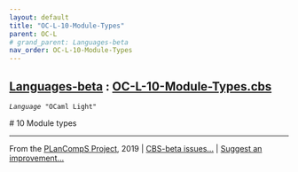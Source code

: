 ```yaml
---
layout: default
title: "OC-L-10-Module-Types"
parent: OC-L
# grand_parent: Languages-beta
nav_order: OC-L-10-Module-Types
---
```


[Languages-beta] : [OC-L-10-Module-Types.cbs]
-----------------------------

<div class="highlighter-rouge"><pre class="highlight"><code><i class="keyword">Language</i> <span id="Language_OCaml Light">"OCaml Light"</span></code></pre></div>
# <span id="SectionNumber_10">10</span> Module types


____

From the [PLanCompS Project], 2019 | [CBS-beta issues...] | [Suggest an improvement...]

[OC-L-10-Module-Types.cbs]: OC-L-10-Module-Types.cbs 
  "CBS SOURCE FILE"
[Funcons-beta]: /CBS-beta/docs/Funcons-beta
 "FUNCONS-BETA"
[Unstable-Funcons-beta]: /CBS-beta/docs/Unstable-Funcons-beta
  "UNSTABLE-FUNCONS-BETA"
[Languages-beta]: /CBS-beta/docs/Languages-beta
  "LANGUAGES-BETA"
[Unstable-Languages-beta]: /CBS-beta/docs/Unstable-Languages-beta
  "UNSTABLE-LANGUAGES-BETA"
[CBS-beta]:  "CBS-BETA"
[PLanCompS Project]: http://plancomps.org
  "PROGRAMMING LANGUAGE COMPONENTS AND SPECIFICATIONS PROJECT HOME PAGE"
[CBS-beta issues...]: https://github.com/plancomps/plancomps.github.io/issues
  "CBS-BETA ISSUE REPORTS ON GITHUB"
[Suggest an improvement...]: mailto:plancomps@gmail.com?Subject=CBS-beta%20-%20comment&Body=Re%3A%20CBS-beta%20specification%20at%20OC-L/OC-L-10-Module-Types/OC-L-10-Module-Types.cbs%0A%0AComment/Query/Issue/Suggestion%3A%0A%0A%0ASignature%3A%0A 
  "GENERATE AN EMAIL TEMPLATE"
